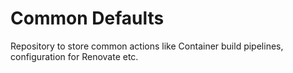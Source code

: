# Common Defaults

Repository to store common actions like Container build pipelines, configuration for Renovate etc.
